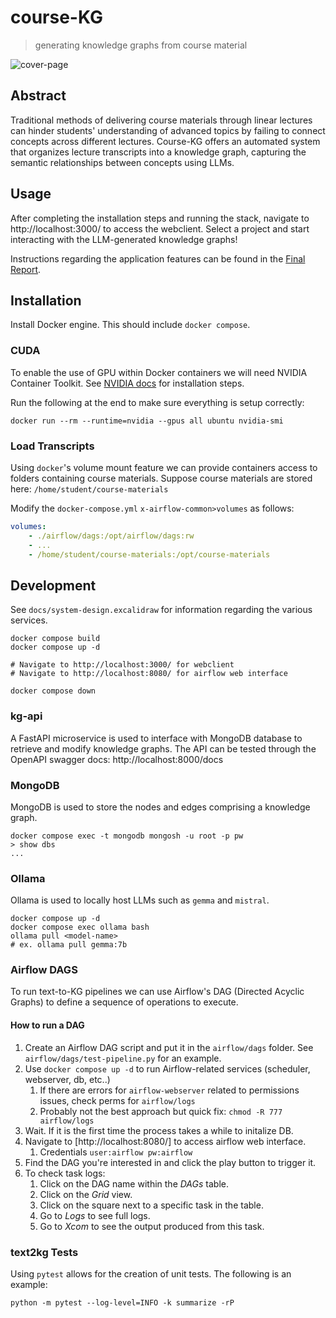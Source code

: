 # course-KG
> generating knowledge graphs from course material

![cover-page](https://github.com/shrish-mohapatra/course-KG/assets/51547897/d2cd40b5-70f7-4978-bb56-c1edb8bbe29d)

## Abstract
Traditional methods of delivering course materials through linear lectures can hinder students' understanding of advanced topics by failing to connect concepts across different lectures. Course-KG offers an automated system that organizes lecture transcripts into a knowledge graph, capturing the semantic relationships between concepts using LLMs.

## Usage
After completing the installation steps and running the stack, navigate to http://localhost:3000/ to access the webclient.
Select a project and start interacting with the LLM-generated knowledge graphs!

Instructions regarding the application features can be found in the [Final Report](docs/Shrish_Honors_Project_Final_Report.pdf).

## Installation
Install Docker engine. This should include `docker compose`.

### CUDA
To enable the use of GPU within Docker containers we will need NVIDIA Container Toolkit. 
See [NVIDIA docs](https://docs.nvidia.com/datacenter/cloud-native/container-toolkit/latest/install-guide.html#installing-with-apt) for installation steps.

Run the following at the end to make sure everything is setup correctly:
```shell
docker run --rm --runtime=nvidia --gpus all ubuntu nvidia-smi
```

### Load Transcripts
Using `docker`'s volume mount feature we can provide containers access to folders containing course materials.
Suppose course materials are stored here: `/home/student/course-materials`

Modify the `docker-compose.yml` `x-airflow-common>volumes` as follows:
```yml
volumes:
    - ./airflow/dags:/opt/airflow/dags:rw
    - ...
    - /home/student/course-materials:/opt/course-materials
```

## Development
See `docs/system-design.excalidraw` for information regarding the various services.

```shell
docker compose build
docker compose up -d

# Navigate to http://localhost:3000/ for webclient
# Navigate to http://localhost:8080/ for airflow web interface

docker compose down
```

### kg-api
A FastAPI microservice is used to interface with MongoDB database to retrieve and modify knowledge graphs.
The API can be tested through the OpenAPI swagger docs: http://localhost:8000/docs

### MongoDB
MongoDB is used to store the nodes and edges comprising a knowledge graph.
```shell
docker compose exec -t mongodb mongosh -u root -p pw
> show dbs
...
```

### Ollama
Ollama is used to locally host LLMs such as `gemma` and `mistral`.
```shell
docker compose up -d
docker compose exec ollama bash
ollama pull <model-name>
# ex. ollama pull gemma:7b
```

### Airflow DAGS

To run text-to-KG pipelines we can use Airflow's DAG (Directed Acyclic Graphs) to define a sequence of operations to execute.

#### How to run a DAG
1. Create an Airflow DAG script and put it in the `airflow/dags` folder. See `airflow/dags/test-pipeline.py` for an example.
2. Use `docker compose up -d` to run Airflow-related services (scheduler, webserver, db, etc..)
    1. If there are errors for `airflow-webserver` related to permissions issues, check perms for `airflow/logs`
    2. Probably not the best approach but quick fix: `chmod -R 777 airflow/logs`
3. Wait. If it is the first time the process takes a while to initalize DB.
4. Navigate to [http://localhost:8080/] to access airflow web interface.
    1. Credentials `user:airflow pw:airflow`
5. Find the DAG you're interested in and click the play button to trigger it.
6. To check task logs:
    1. Click on the DAG name within the *DAGs* table.
    2. Click on the *Grid* view.
    3. Click on the square next to a specific task in the table.
    4. Go to *Logs* to see full logs.
    5. Go to *Xcom* to see the output produced from this task.


### text2kg Tests
Using `pytest` allows for the creation of unit tests. The following is an example:
```shell
python -m pytest --log-level=INFO -k summarize -rP
```

